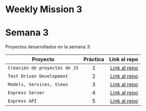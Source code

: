# Weekly Mission 3
# Semana 3 

Proyectos desarrollados en la semana 3:

| Proyecto | Práctica | Link al repo |
| ------------- |:-------------:| -----:|
|`Creación de proyectos de JS`|1|[Link al repo](https://github.com/antoniomd-fi/MisssionNodeJSSemana3Proyecto1)|
|`Test Driven Development`|2|[Link al repo](https://github.com/antoniomd-fi/MissionNodeJSSemana3Proyecto2)|
|`Models, Services, Views`|3|[Link al repo](https://github.com/antoniomd-fi/MissionNodeJSSemana3Proyecto3)|
|`Express Server`|4|[Link al repo](https://github.com/antoniomd-fi/MissionNodeJSSemana3Proyecto4)|
|`Express API`|5|[Link al repo](https://github.com/antoniomd-fi/playbook/tree/main/weekly_mission_3)|
